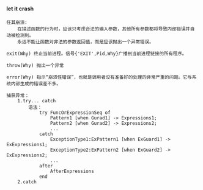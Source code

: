 
#### let it crash
	任其崩溃: 
		在描述函数的行为时，应该只考虑合法的输入参数，其他所有参数都将导致内部错误并自动被检测到。
		永远不能让函数对非法的参数返回值，而是应该抛出一个异常错误。
		
	exit(Why) 终止当前进程。信号{'EXIT',Pid,Why}广播到当前进程链接的所有程序。
	
	throw(Why) 抛出一个异常

	error(Why) 指示“崩溃性错误”，也就是调用者没有准备好的处理的非常严重的问题。它与系统内部生成的错误差不多。

	捕获异常：
		1.try... catch
			语法：
				try FuncOrExpressionSeq of
					Pattern1 [when Gurad1] -> Expressions1;
					Pattern2 [when Gurad2] -> Expressions2;
					...
				catch
					ExceptionType1:ExPattern1 [when ExGuard1] -> ExExpressions1;
					ExceptionType2:ExPattern2 [when ExGuard2] -> ExExpressions2;
					...
				after
					AfterExpressions
				end
		2.catch
